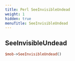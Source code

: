 ```yaml
---
title: Perl SeeInvisibleUndead
weight: 1
hidden: true
menuTitle: SeeInvisibleUndead
---
```

## SeeInvisibleUndead
```perl
$mob->SeeInvisibleUndead()
```